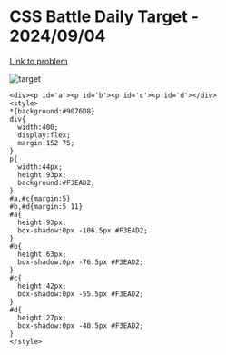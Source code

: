 # CSS Battle Daily Target - 2024/09/04

[Link to problem](https://cssbattle.dev/play/Uaegcbljv1GuOQMX6K6k)

![target](https://firebasestorage.googleapis.com/v0/b/cssbattleapp.appspot.com/o/user%2Fe6YbeBahWNPT7VpE2rE2p85byxa2%2Ftargets%2Ftarget_uP8dWjO.png?alt=media)


```
<div><p id='a'><p id='b'><p id='c'><p id='d'></div>
<style>
*{background:#9076D8}
div{
  width:400;
  display:flex;
  margin:152 75;
}
p{
  width:44px;
  height:93px;
  background:#F3EAD2; 
}
#a,#c{margin:5}
#b,#d{margin:5 11}
#a{
  height:93px;
  box-shadow:0px -106.5px #F3EAD2;
}
#b{
  height:63px;
  box-shadow:0px -76.5px #F3EAD2;
}
#c{
  height:42px;
  box-shadow:0px -55.5px #F3EAD2;
}
#d{
  height:27px;
  box-shadow:0px -40.5px #F3EAD2;
}
</style>
```